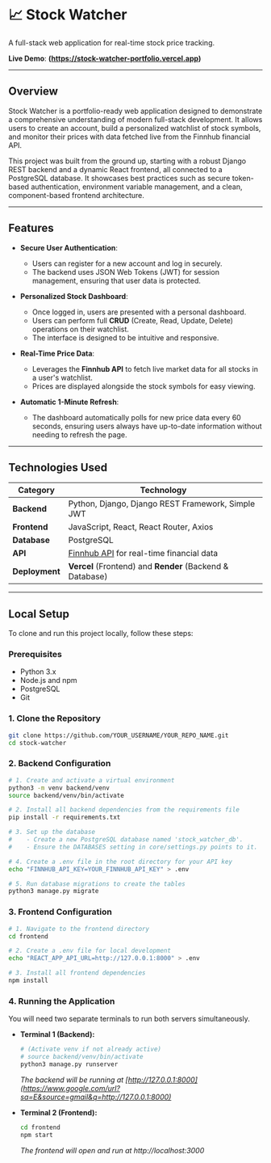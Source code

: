 # 📈 Stock Watcher

A full-stack web application for real-time stock price tracking.

**Live Demo**: **(https://stock-watcher-portfolio.vercel.app)**

 ---

## Overview

Stock Watcher is a portfolio-ready web application designed to demonstrate a comprehensive understanding of modern full-stack development. It allows users to create an account, build a personalized watchlist of stock symbols, and monitor their prices with data fetched live from the Finnhub financial API.

This project was built from the ground up, starting with a robust Django REST backend and a dynamic React frontend, all connected to a PostgreSQL database. It showcases best practices such as secure token-based authentication, environment variable management, and a clean, component-based frontend architecture.

-----

## Features

  * **Secure User Authentication**:

      * Users can register for a new account and log in securely.
      * The backend uses JSON Web Tokens (JWT) for session management, ensuring that user data is protected.

  * **Personalized Stock Dashboard**:

      * Once logged in, users are presented with a personal dashboard.
      * Users can perform full **CRUD** (Create, Read, Update, Delete) operations on their watchlist.
      * The interface is designed to be intuitive and responsive.

  * **Real-Time Price Data**:

      * Leverages the **Finnhub API** to fetch live market data for all stocks in a user's watchlist.
      * Prices are displayed alongside the stock symbols for easy viewing.

  * **Automatic 1-Minute Refresh**:

      * The dashboard automatically polls for new price data every 60 seconds, ensuring users always have up-to-date information without needing to refresh the page.

-----

## Technologies Used

| Category      | Technology                                                                                                  |
| ------------- | ----------------------------------------------------------------------------------------------------------- |
| **Backend** | Python, Django, Django REST Framework, Simple JWT                                                           |
| **Frontend** | JavaScript, React, React Router, Axios                                                                      |
| **Database** | PostgreSQL                                                                                                  |
| **API** | [Finnhub API](https://finnhub.io/) for real-time financial data                                             |
| **Deployment**| **Vercel** (Frontend) and **Render** (Backend & Database)                                                       |

-----

## Local Setup

To clone and run this project locally, follow these steps:

### Prerequisites

  * Python 3.x
  * Node.js and npm
  * PostgreSQL
  * Git

### 1\. Clone the Repository

```bash
git clone https://github.com/YOUR_USERNAME/YOUR_REPO_NAME.git
cd stock-watcher
```

### 2\. Backend Configuration

```bash
# 1. Create and activate a virtual environment
python3 -m venv backend/venv
source backend/venv/bin/activate

# 2. Install all backend dependencies from the requirements file
pip install -r requirements.txt

# 3. Set up the database
#    - Create a new PostgreSQL database named 'stock_watcher_db'.
#    - Ensure the DATABASES setting in core/settings.py points to it.

# 4. Create a .env file in the root directory for your API key
echo "FINNHUB_API_KEY=YOUR_FINNHUB_API_KEY" > .env

# 5. Run database migrations to create the tables
python3 manage.py migrate
```

### 3\. Frontend Configuration

```bash
# 1. Navigate to the frontend directory
cd frontend

# 2. Create a .env file for local development
echo "REACT_APP_API_URL=http://127.0.0.1:8000" > .env

# 3. Install all frontend dependencies
npm install
```

### 4\. Running the Application

You will need two separate terminals to run both servers simultaneously.

  * **Terminal 1 (Backend):**

    ```bash
    # (Activate venv if not already active)
    # source backend/venv/bin/activate
    python3 manage.py runserver
    ```

    *The backend will be running at [http://127.0.0.1:8000](https://www.google.com/url?sa=E&source=gmail&q=http://127.0.0.1:8000)*

  * **Terminal 2 (Frontend):**

    ```bash
    cd frontend
    npm start
    ```

    *The frontend will open and run at http://localhost:3000*
